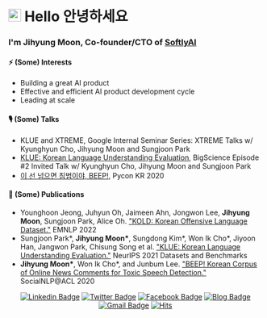 # <img src="https://media.giphy.com/media/hvRJCLFzcasrR4ia7z/giphy.gif" width="25px">  Hello 안녕하세요


### I'm Jihyung Moon, Co-founder/CTO of [SoftlyAI](https://softly.ai/)

#### ⚡ (Some) Interests
- Building a great AI product
- Effective and efficient AI product development cycle
- Leading at scale

#### 🎙 (Some) Talks
- KLUE and XTREME, Google Internal Seminar Series: XTREME Talks w/ Kyunghyun Cho, Jihyung Moon and Sungjoon Park
- [KLUE: Korean Language Understanding Evaluation](https://www.youtube.com/watch?v=w4DYkRHceqc), BigScience Episode \#2 Invited Talk w/ Kyunghyun Cho, Jihyung Moon and Sungjoon Park
- [이 선 넘으면 침범이야, BEEP!](https://pycon.kr/2020/program/talk/62), Pycon KR 2020

#### 📄 (Some) Publications
- Younghoon Jeong, Juhyun Oh, Jaimeen Ahn, Jongwon Lee, **Jihyung Moon**, Sungjoon Park, Alice Oh. ["KOLD: Korean Offensive Language Dataset."](https://arxiv.org/pdf/2205.11315.pdf) EMNLP 2022
- Sungjoon Park\*, **Jihyung Moon\***, Sungdong Kim\*, Won Ik Cho\*, Jiyoon Han, Jangwon Park, Chisung Song et al. ["KLUE: Korean Language Understanding Evaluation."](https://arxiv.org/pdf/2105.09680.pdf) NeurIPS 2021 Datasets and Benchmarks
- **Jihyung Moon\***, Won Ik Cho\*, and Junbum Lee. ["BEEP! Korean Corpus of Online News Comments for Toxic Speech Detection."](https://www.aclweb.org/anthology/2020.socialnlp-1.4.pdf) SocialNLP@ACL 2020


<div align=center>


[![Linkedin Badge](https://img.shields.io/badge/LinkedIn-blue?style=flat&logo=linkedin&logoColor=white&link=https://www.linkedin.com/in/mjihyung/)](https://www.linkedin.com/in/mjihyung/)
[![Twitter Badge](https://img.shields.io/badge/twitter-1DA1F2?style=flat&logo=twitter&logoColor=white&link=https://twitter.com/jihyung_moon)](https://twitter.com/jihyung_moon)
[![Facebook Badge](https://img.shields.io/badge/facebook-1877f2?style=flat&logo=facebook&logoColor=white&link=https://www.facebook.com/jihyung.moon.9)](https://www.facebook.com/jihyung.moon.9)
[![Blog Badge](http://img.shields.io/badge/Blog-black?style=flat&logo=github&link=https://inmoonlight.github.io/)](https://inmoonlight.github.io/)
[![Gmail Badge](https://img.shields.io/badge/Gmail-d14836?style=flat&logo=Gmail&logoColor=white&link=mailto:mjihyung@gmail.com)](mailto:mjihyung@gmail.com)
[![Hits](https://hits.seeyoufarm.com/api/count/incr/badge.svg?url=https%3A%2F%2Fgithub.com%2Finmoonlight&count_bg=%2379C83D&title_bg=%23555555&icon=&icon_color=%23E7E7E7&title=hits&edge_flat=false)](https://hits.seeyoufarm.com)
<div>
